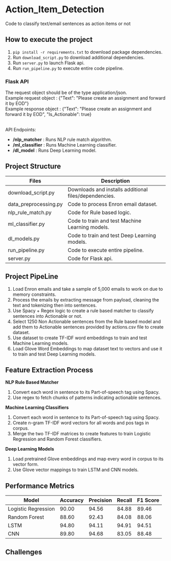 # Action_Item_Detection
Code to classify text/email sentences as action items or not 

## How to execute the project
1. `pip install -r requirements.txt` to download package dependencies.
2. Run `download_script.py` to download additional dependencies.
3. Run `server.py` to launch Flask api.
4. Run `run_pipeline.py` to execute entire code pipeline.

### Flask API 
The request object should be of the type application/json. <br/>
Example request object : {"Text": "Please create an assignment and forward it by EOD"}  <br/>
Example response object : {"Text": "Please create an assignment and forward it by EOD", "Is_Actionable": true} <br/>
<br/>

API Endpoints:
- **/nlp_matcher** : Runs NLP rule match algorithm.
- **/ml_classifier** : Runs Machine Learning classifier.
- **/dl_model** : Runs Deep Learning model.

## Project Structure

| Files |	Description |
| ------------- | ------------- |
| download_script.py	| Downloads and installs additional files/dependencies. |
| data_preprocessing.py |	Code to process Enron email dataset. |
| nlp_rule_match.py |	Code for Rule based logic. |
| ml_classifier.py	| Code to train and test Machine Learning models. |
| dl_models.py |	Code to train and test Deep Learning models. |
| run_pipeline.py |	Code to execute entire pipeline. |
| server.py |	Code for Flask api. |

## Project PipeLine

1. Load Enron emails and take a sample of 5,000 emails to work on due to memory constraints.
2. Process the emails by extracting message from payload, cleaning the text and tokenizing then into sentences.
3. Use Spacy + Regex logic to create a rule based matcher to classify sentences into Actionable or not.
4. Select 1250 Non Actionable sentences from the Rule based model and add them to Actionable sentences provided by actions.csv file to create dataset.
5. Use dataset to create TF-IDF word embeddings to train and test Machine Learning models.
6. Load Glove Word Embeddings to map dataset text to vectors and use it to train and test Deep Learning models.

## Feature Extraction Process 

**NLP Rule Based Matcher** <br/>
1. Convert each word in sentence to its Part-of-speech tag using Spacy.
2. Use regex to fetch chunks of patterns indicating actionable sentences. <br/> 

**Machine Learning Classifiers** <br/>
1. Convert each word in sentence to its Part-of-speech tag using Spacy.
2. Create n-gram TF-IDF word vectors for all words and pos tags in corpus.
3. Merge the two TF-IDF matrices to create features to train Logistic Regression and Random Forest classifiers. <br/>

**Deep Learning Models** <br/>
1. Load pretrained Glove embeddings and map every word in corpus to its vector form.
2. Use Glove vector mappings to train LSTM and CNN models. <br/>

## Performance Metrics

| Model	| Accuracy | Precision |	Recall |	F1 Score |
| ------------- | ------------- | ------------- | ------------- | ------------- |
| Logistic Regression |	90.00 |	94.56 |	84.88 |	89.46 |
| Random Forest |	88.60 |	92.43 |	84.08 |	88.06 |
| LSTM |	94.80 |	94.11 |	94.91 |	94.51 |
| CNN |	89.80 |	94.68 |	83.05 |	88.48 |

## Challenges


















